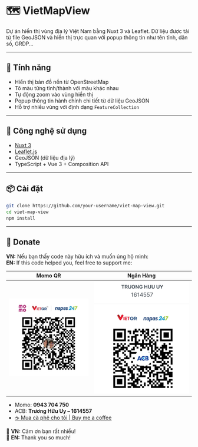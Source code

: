 # 🗺️ VietMapView

Dự án hiển thị vùng địa lý Việt Nam bằng Nuxt 3 và Leaflet. Dữ liệu được tải từ file GeoJSON và hiển thị trực quan với popup thông tin như tên tỉnh, dân số, GRDP...

---

## 🚀 Tính năng

- Hiển thị bản đồ nền từ OpenStreetMap
- Tô màu từng tỉnh/thành với màu khác nhau
- Tự động zoom vào vùng hiển thị
- Popup thông tin hành chính chi tiết từ dữ liệu GeoJSON
- Hỗ trợ nhiều vùng với định dạng `FeatureCollection`

---

## 🧱 Công nghệ sử dụng

- [Nuxt 3](https://nuxt.com/)
- [Leaflet.js](https://leafletjs.com/)
- GeoJSON (dữ liệu địa lý)
- TypeScript + Vue 3 + Composition API

---

## 📦 Cài đặt

```bash
git clone https://github.com/your-username/viet-map-view.git
cd viet-map-view
npm install
```

---

## 💖 Donate

**VN:** Nếu bạn thấy code này hữu ích và muốn ủng hộ mình:  
**EN:** If this code helped you, feel free to support me:

| Momo QR                      | Ngân Hàng                  |
| ---------------------------- | -------------------------- |
| ![Momo QR](assets/momo.jpeg) | ![ACB QR](assets/ACB.jpeg) |

- Momo: **0943 704 750**
- ACB: **Trương Hữu Uy – 1614557**
- [☕ Mua cà phê cho tôi | Buy me a coffee](https://buymeacoffee.com/huuuy)

🌟 **VN:** Cảm ơn bạn rất nhiều!  
🌟 **EN:** Thank you so much!

